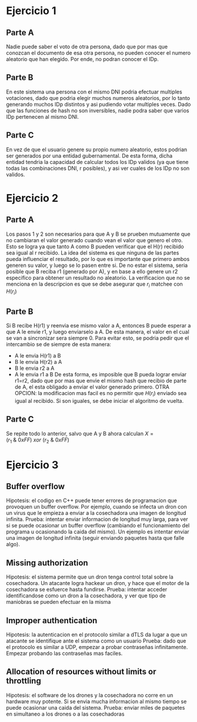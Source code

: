 # Ejercicio 1
## Parte A
Nadie puede saber el voto de otra persona, dado que por mas que conozcan el documento de esa otra persona, no pueden conocer el numero aleatorio que han elegido. Por ende, no podran conocer el IDp.
## Parte B
En este sistema una persona con el mismo DNI podria efectuar multiples votaciones, dado que podria elegir muchos numeros aleatorios, por lo tanto generando muchos IDp distintos y asi pudiendo votar multiples veces. Dado que las funciones de hash no son inversibles, nadie podra saber que varios IDp pertenecen al mismo DNI.
## Parte C
En vez de que el usuario genere su propio numero aleatorio, estos podrian ser generados por una entidad gubernamental. De esta forma, dicha entidad tendria la capacidad de calcular todos los IDp validos (ya que tiene todas las combinaciones DNI, r posibles), y asi ver cuales de los IDp no son validos.

# Ejercicio 2
## Parte A
Los pasos 1 y 2 son necesarios para que A y B se prueben mutuamente que no cambiaran el valor generado cuando vean el valor que genero el otro. Esto se logra ya que tanto A como B pueden verificar que el H(r) recibido sea igual al r recibido.
La idea del sistema es que ninguna de las partes pueda influenciar el resultado, por lo que es importante que primero ambos generen su valor, y luego se lo pasen entre si. De no estar el sistema, seria posible que B reciba r1 (generado por A), y en base a ello genere un r2 especifico para obtener un resultado no aleatorio.
La verificacion que no se menciona en la descripcion es que se debe asegurar que $r_i$ matchee con $H(r_i)$
## Parte B
Si B recibe H(r1) y reenvia ese mismo valor a A, entonces B puede esperar a que A le envie r1, y luego enviarselo a A. De esta manera, el valor en el cual se van a sincronizar sera siempre 0. Para evitar esto, se podria pedir que el intercambio se de siempre de esta manera:
- A le envia H(r1) a B
- B le envia H(r2) a A
- B le envia r2 a A
- A le envia r1 a B
De esta forma, es imposible que B pueda lograr enviar r1=r2, dado que por mas que envie el mismo hash que recibio de parte de A, el esta obligado a enviar el valor generado primero.
OTRA OPCION: la modificacion mas facil es no permitir que $H(r_i)$ enviado sea igual al recibido. Si son iguales, se debe iniciar el algoritmo de vuelta.
## Parte C
Se repite todo lo anterior, salvo que A y B ahora calculan $X = (r_1\ \&\ 0xFF)\ xor\ (r_2\ \&\ 0xFF)$

# Ejercicio 3
## Buffer overflow
Hipotesis: el codigo en C++ puede tener errores de programacion que provoquen un buffer overflow. Por ejemplo, cuando se infecta un dron con un virus que le empieza a enviar a la cosechadora una imagen de longitud infinita.
Prueba: intentar enviar informacion de longitud muy larga, para ver si se puede ocasionar un buffer overflow (cambiando el funcionamiento del programa u ocasionando la caida del mismo). Un ejemplo es intentar enviar una imagen de longitud infinita (seguir enviando paquetes hasta que falle algo).
## Missing authorization
Hipotesis: el sistema permite que un dron tenga control total sobre la cosechadora. Un atacante logra hackear un dron, y hace que el motor de la cosechadora se esfuerce hasta fundirse.
Prueba: intentar acceder identificandose como un dron a la cosechadora, y ver que tipo de maniobras se pueden efectuar en la misma
## Improper authentication
Hipotesis: la autenticacion en el protocolo similar a dTLS da lugar a que un atacante se identifique ante el sistema como un usuario
Prueba: dado que el protocolo es similar a UDP, empezar a probar contraseñas infinitamente. Empezar probando las contraseñas mas faciles.
## Allocation of resources without limits or throttling
Hipotesis: el software de los drones y la cosechadora no corre en un hardware muy potente. Si se envia mucha informacion al mismo tiempo se puede ocasionar una caida del sistema.
Prueba: enviar miles de paquetes en simultaneo a los drones o a las cosechadoras